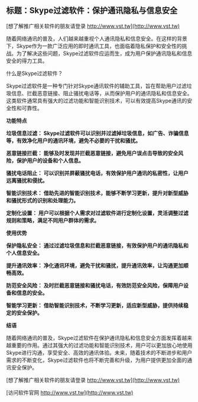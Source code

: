 ## **标题：Skype过滤软件：保护通讯隐私与信息安全**

[想了解推广相关软件的朋友请登录 http://www.vst.tw](http://www.vst.tw)

随着网络通讯的普及，人们越来越重视个人通讯隐私和信息安全。在这样的背景下，Skype作为一款广泛应用的即时通讯工具，也面临着隐私保护和安全性的挑战。为了解决这些问题，Skype过滤软件应运而生，成为用户保护通讯隐私和信息安全的得力工具。

什么是Skype过滤软件？

Skype过滤软件是一种专门针对Skype通讯软件的辅助工具，旨在帮助用户过滤垃圾信息、拦截恶意链接、阻止骚扰电话等，从而保护用户的通讯隐私和信息安全。这类软件通常具有强大的过滤功能和智能识别技术，可以有效提高Skype通讯的安全性和可靠性。

**功能特点**

**垃圾信息过滤： Skype过滤软件可以识别并过滤掉垃圾信息，如广告、诈骗信息等，有效净化用户的通讯环境，避免不必要的干扰和骚扰。**

**恶意链接拦截： 能够及时发现并拦截恶意链接，避免用户误点击导致的安全风险，保护用户的设备和个人信息。**

**骚扰电话阻止： 可以识别并屏蔽骚扰电话，有效保护用户通讯的私密性，让用户远离骚扰和侵扰。**

**智能识别技术： 借助先进的智能识别技术，能够不断学习更新，提升对新型威胁和骚扰形式的识别和处理能力。**

**定制化设置： 用户可以根据个人需求对过滤软件进行定制化设置，灵活调整过滤规则和策略，满足不同用户群体的需求。**

**使用优势**

**保护隐私安全： 通过过滤垃圾信息和拦截恶意链接，有效保护用户的通讯隐私和个人信息安全。**

**提升通讯效率： 净化通讯环境，避免干扰和骚扰，提升通讯效率，让沟通更加顺畅高效。**

**防范安全风险： 及时拦截恶意链接和骚扰电话，有效防范安全风险，保障用户设备和信息的安全。**

**智能学习更新： 借助智能识别技术，不断学习更新，适应新型威胁，提供持续稳定的安全保护。**

**结语**

随着网络通讯的普及，Skype过滤软件在保护通讯隐私和信息安全方面发挥着越来越重要的作用。通过其强大的过滤功能和智能识别技术，用户可以更加放心地使用Skype进行沟通，享受安全、高效的通讯体验。未来，随着技术的不断进步和用户需求的不断变化，Skype过滤软件也将不断完善和升级，为用户提供更加全面的通讯安全保护。

[想了解推广相关软件的朋友请登录 http://www.vst.tw](http://www.vst.tw)


[访问软件官网 http://www.vst.tw](http://www.vst.tw)
